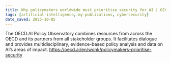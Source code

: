 ```yaml
---
title: Why policymakers worldwide must prioritise security for AI | OECD
tags: [artificial-intelligence, my-publications, cybersecurity]
date_saved: 2025-10-05
---
```


The OECD.AI Policy Observatory combines resources from across the OECD and its partners from all stakeholder groups. It facilitates dialogue and provides multidisciplinary, evidence-based policy analysis and data on AI’s areas of impact.
https://oecd.ai/en/wonk/policymakers-prioritise-security


